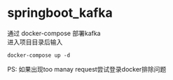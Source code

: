 # springboot_kafka

通过 docker-compose 部署kafka  
进入项目目录后输入  

```
docker-compose up -d
```

PS: 如果出现too manay request尝试登录docker排除问题  
